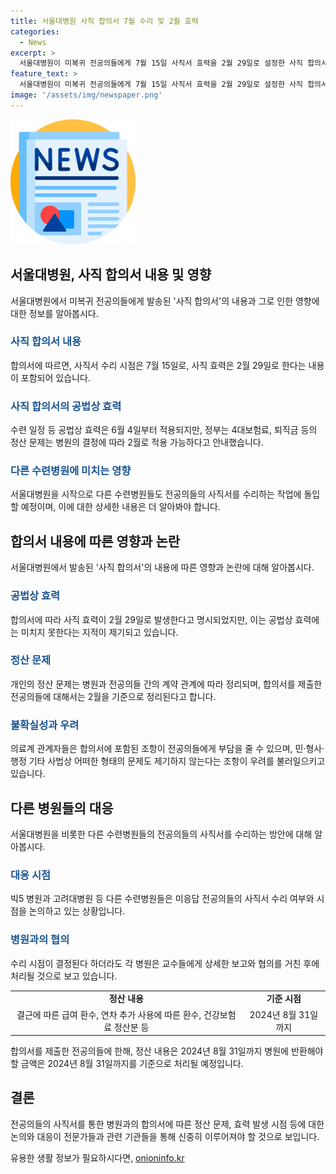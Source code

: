 ```yaml
---
title: 서울대병원 사직 합의서 7월 수리 및 2월 효력
categories:
  - News
excerpt: >
  서울대병원이 미복귀 전공의들에게 7월 15일 사직서 효력을 2월 29일로 설정한 사직 합의서를 발송했다. 이에 따라 전공의들의 사직서는 6월 4일 이후부터 공식 처리될 수 있으며, 정산 문제는 병원의 결정에 따라 2월로 적용 가능하다. 다른 수련병원들도 이와 관련한 조치를 취할 예정이다. 하지만 합의서에 청구, 권리주장에 대한 조항이 포함돼 전공의들의 사인 획득이 어려울 것으로 우려된다.
feature_text: >
  서울대병원이 미복귀 전공의들에게 7월 15일 사직서 효력을 2월 29일로 설정한 사직 합의서를 발송했다. 이에 따라 전공의들의 사직서는 6월 4일 이후부터 공식 처리될 수 있으며, 정산 문제는 병원의 결정에 따라 2월로 적용 가능하다. 다른 수련병원들도 이와 관련한 조치를 취할 예정이다. 하지만 합의서에 청구, 권리주장에 대한 조항이 포함돼 전공의들의 사인 획득이 어려울 것으로 우려된다.
image: '/assets/img/newspaper.png'
---
```


<p><img src="/assets/img/newspaper.png" alt="kimp 속보" /></p>

<h2 data-ke-size="size26">서울대병원, 사직 합의서 내용 및 영향</h2>

<p data-ke-size="size16">서울대병원에서 미복귀 전공의들에게 발송된 '사직 합의서'의 내용과 그로 인한 영향에 대한 정보를 알아봅시다.</p>

<h3><b><span style="color: #1a5490;">사직 합의서 내용</span></b></h3>

<p data-ke-size="size16">합의서에 따르면, 사직서 수리 시점은 7월 15일로, 사직 효력은 2월 29일로 한다는 내용이 포함되어 있습니다.</p>

<h3><b><span style="color: #1a5490;">사직 합의서의 공법상 효력</span></b></h3>

<p data-ke-size="size16">수련 일정 등 공법상 효력은 6월 4일부터 적용되지만, 정부는 4대보험료, 퇴직금 등의 정산 문제는 병원의 결정에 따라 2월로 적용 가능하다고 안내했습니다.</p>

<h3><b><span style="color: #1a5490;">다른 수련병원에 미치는 영향</span></b></h3>

<p data-ke-size="size16">서울대병원을 시작으로 다른 수련병원들도 전공의들의 사직서를 수리하는 작업에 돌입할 예정이며, 이에 대한 상세한 내용은 더 알아봐야 합니다.</p>

<h2 data-ke-size="size26">합의서 내용에 따른 영향과 논란</h2>

<p data-ke-size="size16">서울대병원에서 발송된 '사직 합의서'의 내용에 따른 영향과 논란에 대해 알아봅시다.</p>

<h3><b><span style="color: #1a5490;">공법상 효력</span></b></h3>

<p data-ke-size="size16">합의서에 따라 사직 효력이 2월 29일로 발생한다고 명시되었지만, 이는 공법상 효력에는 미치지 못한다는 지적이 제기되고 있습니다.</p>

<h3><b><span style="color: #1a5490;">정산 문제</span></b></h3>

<p data-ke-size="size16">개인의 정산 문제는 병원과 전공의들 간의 계약 관계에 따라 정리되며, 합의서를 제출한 전공의들에 대해서는 2월을 기준으로 정리된다고 합니다.</p>

<h3><b><span style="color: #1a5490;">불확실성과 우려</span></b></h3>

<p data-ke-size="size16">의료계 관계자들은 합의서에 포함된 조항이 전공의들에게 부담을 줄 수 있으며, 민·형사·행정 기타 사법상 어떠한 형태의 문제도 제기하지 않는다는 조항이 우려를 불러일으키고 있습니다.</p>

<h2 data-ke-size="size26">다른 병원들의 대응</h2>

<p data-ke-size="size16">서울대병원을 비롯한 다른 수련병원들의 전공의들의 사직서를 수리하는 방안에 대해 알아봅시다.</p>

<h3><b><span style="color: #1a5490;">대응 시점</span></b></h3>

<p data-ke-size="size16">빅5 병원과 고려대병원 등 다른 수련병원들은 미응답 전공의들의 사직서 수리 여부와 시점을 논의하고 있는 상황입니다.</p>

<h3><b><span style="color: #1a5490;">병원과의 협의</span></b></h3>

<p data-ke-size="size16">수리 시점이 결정된다 하더라도 각 병원은 교수들에게 상세한 보고와 협의를 거친 후에 처리될 것으로 보고 있습니다.</p>

<table>
  <tbody>
    <tr>
      <td style="text-align: center; height: 17px;"><b>정산 내용</b></td>
      <td style="text-align: center; height: 17px;"><b>기준 시점</b></td>
    </tr>
    <tr>
      <td style="text-align: center; height: 17px;">결근에 따른 급여 환수, 연차 추가 사용에 따른 환수, 건강보험료 정산분 등</td>
      <td style="text-align: center; height: 17px;">2024년 8월 31일까지</td>
    </tr>
  </tbody>
</table>

<p data-ke-size="size16">합의서를 제출한 전공의들에 한해, 정산 내용은 2024년 8월 31일까지 병원에 반환해야 할 금액은 2024년 8월 31일까지를 기준으로 처리될 예정입니다.</p>

<h2 data-ke-size="size26">결론</h2>

<p data-ke-size="size16">전공의들의 사직서를 통한 병원과의 합의서에 따른 정산 문제, 효력 발생 시점 등에 대한 논의와 대응이 전문가들과 관련 기관들을 통해 신중히 이루어져야 할 것으로 보입니다.</p>
유용한 생활 정보가 필요하시다면, <a href="https://onioninfo.kr" rel="dofollow">onioninfo.kr</a>



